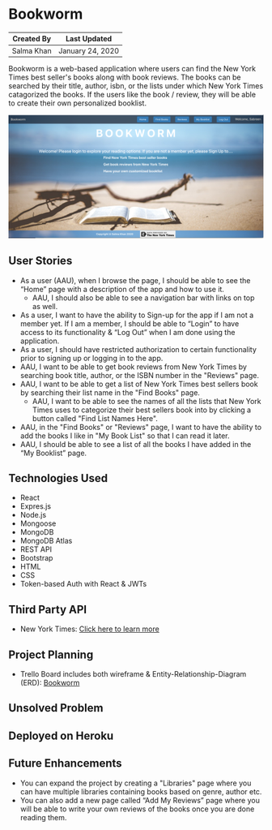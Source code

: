 # Bookworm

Created By | Last Updated
-----------|--------------
Salma Khan | January 24, 2020

Bookworm is a web-based application where users can find the New York Times best seller's books along with book reviews. The books can be searched by their title, author, isbn, or the lists under which New York Times catagorized the books. If the users like the book / review, they will be able to create their own personalized booklist. 

![Bookworm](./public/bookworm.png)

## User Stories
* As a user (AAU), when I browse the page, I should be able to see the “Home” page with a description of the app and how to use it. 
    * AAU, I should also be able to see a navigation bar with links on top as well. 
* As a user, I want to have the ability to Sign-up for the app if I am not a member yet. If I am a member, I should be able to “Login” to have access to its functionality & “Log Out” when I am done using the application.
* As a user, I should have restricted authorization to certain functionality prior to signing up or logging in to the app.
* AAU, I want to be able to get book reviews from New York Times by searching book title, author, or the ISBN number in the "Reviews" page.
* AAU, I want to be able to get a list of New York Times best sellers book by searching their list name in the "Find Books" page.
    * AAU, I want to be able to see the names of all the lists that New York Times uses to categorize their best sellers book into by clicking a button called "Find List Names Here".
* AAU, in the "Find Books" or "Reviews" page, I want to have the ability to add the books I like in "My Book List" so that I can read it later.
* AAU, I should be able to see a list of all the books I have added in the “My Booklist” page.

## Technologies Used
 * React
 * Expres.js
 * Node.js
 * Mongoose
 * MongoDB 
 * MongoDB Atlas 
 * REST API
 * Bootstrap 
 * HTML
 * CSS
 * Token-based Auth with React & JWTs

 ## Third Party API
 * New York Times: [Click here to learn more](https://developer.nytimes.com/)
 

## Project Planning
* Trello Board includes both wireframe & Entity-Relationship-Diagram (ERD): [Bookworm](https://trello.com/b/9kAnNtlV/bookworm-mern-stack)


## Unsolved Problem


## Deployed on Heroku


## Future Enhancements
* You can expand the project by creating a "Libraries" page where you can have multiple libraries containing books based on genre, author etc. 
* You can also add a new page called “Add  My Reviews” page where you will be able to write your own reviews of the books once you are done reading them. 
